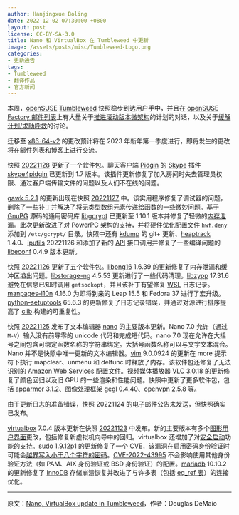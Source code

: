 ```yaml
---
author: Hanjingxue Boling
date: 2022-12-02 07:30:00 +0800
layout: post
license: CC-BY-SA-3.0
title: Nano 和 VirtualBox 在 Tumbleweed 中更新
image: /assets/posts/misc/Tumbleweed-Logo.png
categories:
- 更新通告
tags:
- Tumbleweed
- 翻译作品
- 官方新闻
---
```


本周，[openSUSE](https://get.opensuse.org/) [Tumbleweed](https://get.opensuse.org/tumbleweed/) 快照稳步到达用户手中，并且在 [openSUSE Factory 邮件列表](https://lists.opensuse.org/archives/list/factory@lists.opensuse.org/)上有大量关于[推进滚动版本微架构](https://suse.org.cn/%E7%A4%BE%E5%8C%BA%E6%96%B0%E9%97%BB/2022/11/27/Tumbleweed-%E6%8E%A8%E5%87%BA%E7%BC%93%E8%A7%A3%E8%AE%A1%E5%88%92-%E6%9B%B4%E6%96%B0%E5%BE%AE%E6%9E%B6%E6%9E%84.html)的计划的对话，以及关于[缓解计划/求助呼救](https://lists.opensuse.org/archives/list/factory@lists.opensuse.org/thread/4OIMNHRDMSRLUNZRA5OPHMVSPXRRQVSB/)的讨论。

迁移至 [x86-64-v2](https://en.wikipedia.org/wiki/X86-64#Microarchitecture_levels) 的更改预计将在 2023 年新年第一季度进行，即将发生的更改将在邮件列表和博客上进行交流。

快照 [20221128](https://lists.opensuse.org/archives/list/factory@lists.opensuse.org/thread/4WASMYQT2JL6ASBZPUTBYWQU5JCTUQPL/) 更新了一个软件包。聊天客户端 [Pidgin](https://keep.imfreedom.org/pidgin/pidgin/) 的 [Skype](https://www.skype.com/) 插件 [skype4pidgin](https://github.com/EionRobb/skype4pidgin) 已更新到 1.7 版本。该插件更新修复了加入房间时失去管理员权限、通过客户端传输文件的问题以及人们不在线的问题。

[gawk 5.2.1](https://www.gnu.org/software/gawk/) 的更新出现在快照 [20221127](https://lists.opensuse.org/archives/list/factory@lists.opensuse.org/thread/V5QTPPNAU45ZXBOLAVB7RM4RXGNSGVDO/) 中。该实用程序修复了调试器的问题，删除了一些补丁并解决了将无类型数组元素传递给函数的一些微妙问题。基于 [GnuPG](https://gnupg.org/) 源码的通用密码库 [libgcrypt](https://gnupg.org/software/libgcrypt/index.html) 已更新至 1.10.1 版本并修复了轻微的[内存泄漏](https://en.wikipedia.org/wiki/Memory_leak)。此次更新改进了对 [PowerPC](https://en.wikipedia.org/wiki/PowerPC) 架构的支持，并将硬件优化配置文件 [`hwf.deny`](https://www.gnupg.org/documentation/manuals/gcrypt/Configuration.html) 添加到 `/etc/gcrypt/` 目录。快照中还有 [kdump](https://www.kernel.org/doc/html/latest/admin-guide/kdump/kdump.html) 的 git+ 更新、[heaptrack](https://milianw.de/tag/heaptrack) 1.4.0、[iputils](https://github.com/iputils/iputils) 20221126 和添加了新的 [API](https://en.wikipedia.org/wiki/API) 接口调用并修复了一些编译问题的 [libeconf](https://github.com/openSUSE/libeconf/releases) 0.4.9 版本更新。

快照 [20221126](https://lists.opensuse.org/archives/list/factory@lists.opensuse.org/thread/QXA5E6GUWDAWXKANCLFCS2UVWBCLISUZ/) 更新了五个软件包。[libpng16](http://www.libpng.org/pub/png/libpng.html) 1.6.39 的更新修复了内存泄漏和缓冲区溢出问题。[libstorage-ng](https://github.com/openSUSE/libstorage-ng) 4.5.53 更新进行了一些代码清理。[libzypp](https://github.com/openSUSE/libzypp) 17.31.6 避免在信息已知时调用 `getsockopt`，并且该补丁有望修复 [WSL](https://en.wikipedia.org/wiki/Windows_Subsystem_for_Linux) 日志记录。[manpages-l10n](https://manpages-l10n-team.pages.debian.net/manpages-l10n/) 4.16.0 为即将到来的 Leap 15.5 和 Fedora 37 进行了宏升级。 [python-setuptools](https://pypi.org/project/setuptools/) 65.6.3 的更新修复了日志记录错误，并通过对源进行排序提高了 [clib](https://www.clibs.org/) 构建的可重复性。

快照 [20221125](https://lists.opensuse.org/archives/list/factory@lists.opensuse.org/thread/EGLLVRWJQZY3FE57XIOTYIWDZ3NAGVXA/) 发布了文本编辑器 [nano](https://www.nano-editor.org/) 的主要版本更新。Nano 7.0 允许（通过 `M-V`）输入没有前导零的 unicode 代码和完成短代码。nano 7.0 现在允许在大括号之间包含可绑定函数名称的字符串绑定。大括号函数名称可以与文字文本混合。Nano 并不是快照中唯一更新的文本编辑器。[vim](https://www.vim.org/) 9.0.0924 的更新在 more 提示符下执行 mapclear、unmenu 和 delfunc 时释放了内存。该软件包还修复了无法识别的 [Amazon Web Services](https://aws.amazon.com/) 配置文件。视频媒体播放器 [VLC](https://www.videolan.org/vlc/index.html) 3.0.18 的更新修复了颜色回归以及旧 GPU 的一些渲染和性能问题。快照中更新了更多软件包，包括 [apparmor](https://apparmor.net/) 3.1.2、图像处理框架 [gegl](https://www.gegl.org/) 0.4.40、[openvpn](https://openvpn.net/) 2.5.8 等。

由于更新日志的准备错误，快照 20221124 的电子邮件公告未发送，但快照确实已发布。

[virtualbox](https://www.virtualbox.org/) 7.0.4 版本更新在快照 [20221123](https://lists.opensuse.org/archives/list/factory@lists.opensuse.org/thread/CVTLTSY3TFSSUMVLNLI3NCXMDMYBEBZY/) 中发布。新的主要版本有多个[图形用户界面](https://en.wikipedia.org/wiki/Graphical_user_interface)更改，包括修复新虚拟机向导中的回归。virtualbox 还增加了对[安全启动](https://www.intel.com/content/www/us/en/support/articles/000006942/boards-and-kits/desktop-boards.html)功能的支持。[sudo](https://www.sudo.ws/) 1.9.12p1 的更新修复了一个 [CVE](https://en.wikipedia.org/wiki/Common_Vulnerabilities_and_Exposures)，该漏洞在启用密码身份验证时可能会[越界写入小于八个字符的密码](https://www.suse.com/security/cve/CVE-2022-43995.html)。[CVE-2022-43995](https://www.suse.com/security/cve/CVE-2022-43995.html) 不会影响使用其他身份验证方法（如 PAM、AIX 身份验证或 BSD 身份验证）的配置。[mariadb](https://mariadb.org/) 10.10.2 的更新修复了 [InnoDB](https://en.wikipedia.org/wiki/InnoDB) 存储崩溃恢复并改进了与许多表（包括 [eq_ref 表](https://jira.mariadb.org/browse/MDEV-28852)）的连接优化。

------

原文：[Nano, VirtualBox update in Tumbleweed](https://news.opensuse.org/2022/12/01/nano-vb-up-in-tw/)，作者：Douglas DeMaio